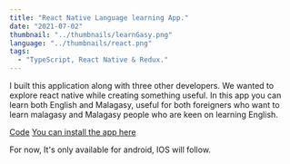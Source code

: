 ```yaml
---
title: "React Native Language learning App."
date: "2021-07-02"
thumbnail: "../thumbnails/learnGasy.png"
language: "../thumbnails/react.png"
tags:
  - "TypeScript, React Native & Redux."
---
```


I built this application along with three other developers. We wanted to explore react native while creating something useful. In this app you can learn both English and Malagasy, useful for both foreigners who want to learn malagasy and Malagasy people who are keen on learning English.

<a href='https://github.com/starjardin/https://github.com/onja-org/malagasy-rn-Thallium'>Code</a>
<a href='https://play.google.com/store/apps/details?id=com.learngasy&hl=en&gl=US'>You can install the app here</a>

For now, It's only available for android, IOS will follow.
